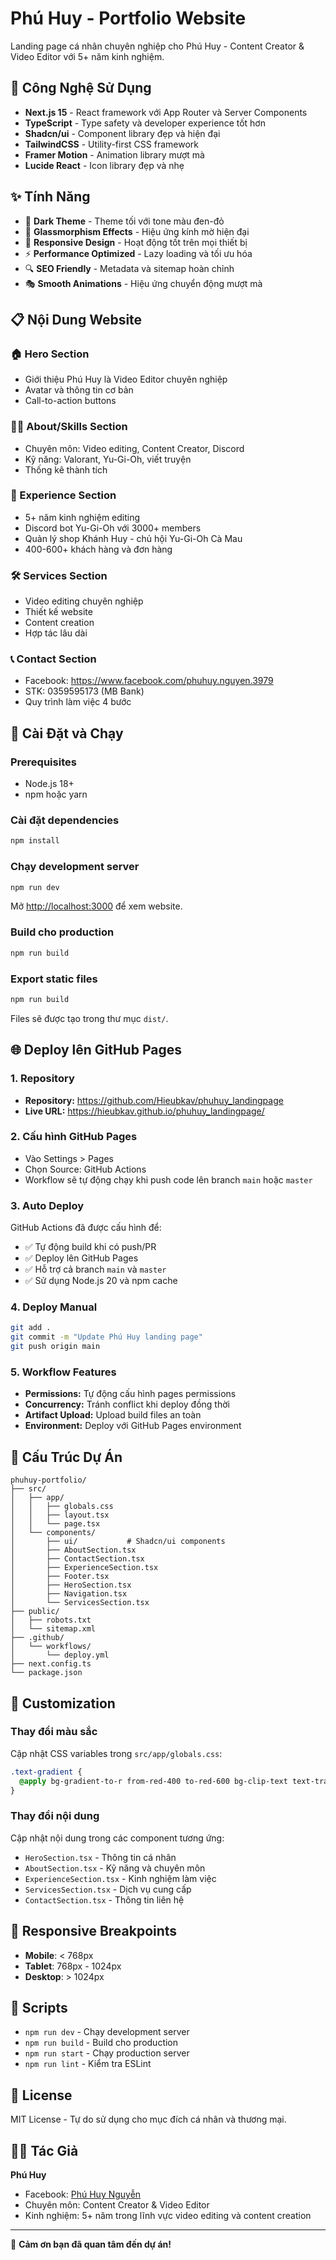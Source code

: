 # Phú Huy - Portfolio Website

Landing page cá nhân chuyên nghiệp cho Phú Huy - Content Creator & Video Editor với 5+ năm kinh nghiệm.

## 🚀 Công Nghệ Sử Dụng

- **Next.js 15** - React framework với App Router và Server Components
- **TypeScript** - Type safety và developer experience tốt hơn
- **Shadcn/ui** - Component library đẹp và hiện đại
- **TailwindCSS** - Utility-first CSS framework
- **Framer Motion** - Animation library mượt mà
- **Lucide React** - Icon library đẹp và nhẹ

## ✨ Tính Năng

- 🌙 **Dark Theme** - Theme tối với tone màu đen-đỏ
- 🎨 **Glassmorphism Effects** - Hiệu ứng kính mờ hiện đại
- 📱 **Responsive Design** - Hoạt động tốt trên mọi thiết bị
- ⚡ **Performance Optimized** - Lazy loading và tối ưu hóa
- 🔍 **SEO Friendly** - Metadata và sitemap hoàn chỉnh
- 🎭 **Smooth Animations** - Hiệu ứng chuyển động mượt mà

## 📋 Nội Dung Website

### 🏠 Hero Section
- Giới thiệu Phú Huy là Video Editor chuyên nghiệp
- Avatar và thông tin cơ bản
- Call-to-action buttons

### 👨‍💻 About/Skills Section
- Chuyên môn: Video editing, Content Creator, Discord
- Kỹ năng: Valorant, Yu-Gi-Oh, viết truyện
- Thống kê thành tích

### 💼 Experience Section
- 5+ năm kinh nghiệm editing
- Discord bot Yu-Gi-Oh với 3000+ members
- Quản lý shop Khánh Huy - chủ hội Yu-Gi-Oh Cà Mau
- 400-600+ khách hàng và đơn hàng

### 🛠️ Services Section
- Video editing chuyên nghiệp
- Thiết kế website
- Content creation
- Hợp tác lâu dài

### 📞 Contact Section
- Facebook: https://www.facebook.com/phuhuy.nguyen.3979
- STK: 0359595173 (MB Bank)
- Quy trình làm việc 4 bước

## 🚀 Cài Đặt và Chạy

### Prerequisites
- Node.js 18+
- npm hoặc yarn

### Cài đặt dependencies
```bash
npm install
```

### Chạy development server
```bash
npm run dev
```

Mở [http://localhost:3000](http://localhost:3000) để xem website.

### Build cho production
```bash
npm run build
```

### Export static files
```bash
npm run build
```

Files sẽ được tạo trong thư mục `dist/`.

## 🌐 Deploy lên GitHub Pages

### 1. Repository
- **Repository:** https://github.com/Hieubkav/phuhuy_landingpage
- **Live URL:** https://hieubkav.github.io/phuhuy_landingpage/

### 2. Cấu hình GitHub Pages
- Vào Settings > Pages
- Chọn Source: GitHub Actions
- Workflow sẽ tự động chạy khi push code lên branch `main` hoặc `master`

### 3. Auto Deploy
GitHub Actions đã được cấu hình để:
- ✅ Tự động build khi có push/PR
- ✅ Deploy lên GitHub Pages
- ✅ Hỗ trợ cả branch `main` và `master`
- ✅ Sử dụng Node.js 20 và npm cache

### 4. Deploy Manual
```bash
git add .
git commit -m "Update Phú Huy landing page"
git push origin main
```

### 5. Workflow Features
- **Permissions:** Tự động cấu hình pages permissions
- **Concurrency:** Tránh conflict khi deploy đồng thời
- **Artifact Upload:** Upload build files an toàn
- **Environment:** Deploy với GitHub Pages environment

## 📁 Cấu Trúc Dự Án

```
phuhuy-portfolio/
├── src/
│   ├── app/
│   │   ├── globals.css
│   │   ├── layout.tsx
│   │   └── page.tsx
│   └── components/
│       ├── ui/           # Shadcn/ui components
│       ├── AboutSection.tsx
│       ├── ContactSection.tsx
│       ├── ExperienceSection.tsx
│       ├── Footer.tsx
│       ├── HeroSection.tsx
│       ├── Navigation.tsx
│       └── ServicesSection.tsx
├── public/
│   ├── robots.txt
│   └── sitemap.xml
├── .github/
│   └── workflows/
│       └── deploy.yml
├── next.config.ts
└── package.json
```

## 🎨 Customization

### Thay đổi màu sắc
Cập nhật CSS variables trong `src/app/globals.css`:
```css
.text-gradient {
  @apply bg-gradient-to-r from-red-400 to-red-600 bg-clip-text text-transparent;
}
```

### Thay đổi nội dung
Cập nhật nội dung trong các component tương ứng:
- `HeroSection.tsx` - Thông tin cá nhân
- `AboutSection.tsx` - Kỹ năng và chuyên môn
- `ExperienceSection.tsx` - Kinh nghiệm làm việc
- `ServicesSection.tsx` - Dịch vụ cung cấp
- `ContactSection.tsx` - Thông tin liên hệ

## 📱 Responsive Breakpoints

- **Mobile**: < 768px
- **Tablet**: 768px - 1024px
- **Desktop**: > 1024px

## 🔧 Scripts

- `npm run dev` - Chạy development server
- `npm run build` - Build cho production
- `npm run start` - Chạy production server
- `npm run lint` - Kiểm tra ESLint

## 📄 License

MIT License - Tự do sử dụng cho mục đích cá nhân và thương mại.

## 👨‍💻 Tác Giả

**Phú Huy**
- Facebook: [Phú Huy Nguyễn](https://www.facebook.com/phuhuy.nguyen.3979)
- Chuyên môn: Content Creator & Video Editor
- Kinh nghiệm: 5+ năm trong lĩnh vực video editing và content creation

---

💝 **Cảm ơn bạn đã quan tâm đến dự án!**
